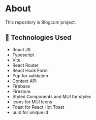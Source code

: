 <h1>About</h1>

<p>This repository is Blogcum project.<p>

## 🧰 Technologies Used

- React JS
- Typescript
- Vite
- React Router
- React Hook Form
- Yup for validation
- Context API
- Firebase
- Firestore
- Styled Components and MUI for styles
- Icons for MUI Icons
- Toast for React Hot Toast
- uuid for unique id
